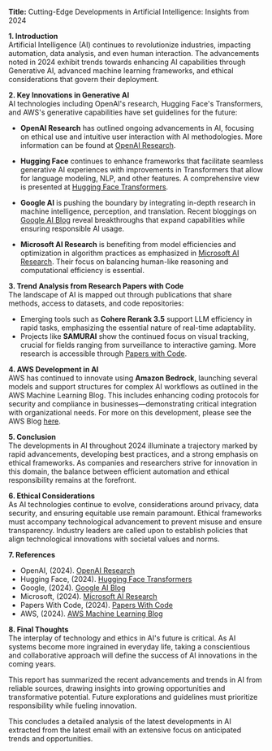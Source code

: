 **Title:** Cutting-Edge Developments in Artificial Intelligence: Insights from 2024

**1. Introduction**  
Artificial Intelligence (AI) continues to revolutionize industries, impacting automation, data analysis, and even human interaction. The advancements noted in 2024 exhibit trends towards enhancing AI capabilities through Generative AI, advanced machine learning frameworks, and ethical considerations that govern their deployment.

**2. Key Innovations in Generative AI**  
AI technologies including OpenAI's research, Hugging Face's Transformers, and AWS's generative capabilities have set guidelines for the future:

- **OpenAI Research** has outlined ongoing advancements in AI, focusing on ethical use and intuitive user interaction with AI methodologies. More information can be found at [OpenAI Research](https://openai.com/research).

- **Hugging Face** continues to enhance frameworks that facilitate seamless generative AI experiences with improvements in Transformers that allow for language modeling, NLP, and other features. A comprehensive view is presented at [Hugging Face Transformers](https://huggingface.co/transformers).

- **Google AI** is pushing the boundary by integrating in-depth research in machine intelligence, perception, and translation. Recent bloggings on [Google AI Blog](https://ai.googleblog.com/) reveal breakthroughs that expand capabilities while ensuring responsible AI usage.

- **Microsoft AI Research** is benefiting from model efficiencies and optimization in algorithm practices as emphasized in [Microsoft AI Research](https://www.microsoft.com/en-us/research/research-area/artificial-intelligence/). Their focus on balancing human-like reasoning and computational efficiency is essential.

**3. Trend Analysis from Research Papers with Code**  
The landscape of AI is mapped out through publications that share methods, access to datasets, and code repositories:
- Emerging tools such as **Cohere Rerank 3.5** support LLM efficiency in rapid tasks, emphasizing the essential nature of real-time adaptability.
- Projects like **SAMURAI** show the continued focus on visual tracking, crucial for fields ranging from surveillance to interactive gaming. More research is accessible through [Papers with Code](https://paperswithcode.com/).

**4. AWS Development in AI**  
AWS has continued to innovate using **Amazon Bedrock**, launching several models and support structures for complex AI workflows as outlined in the AWS Machine Learning Blog. This includes enhancing coding protocols for security and compliance in businesses—demonstrating critical integration with organizational needs. For more on this development, please see the AWS Blog [here](https://aws.amazon.com/blogs/machine-learning/).

**5. Conclusion**  
The developments in AI throughout 2024 illuminate a trajectory marked by rapid advancements, developing best practices, and a strong emphasis on ethical frameworks. As companies and researchers strive for innovation in this domain, the balance between efficient automation and ethical responsibility remains at the forefront.

**6. Ethical Considerations**  
As AI technologies continue to evolve, considerations around privacy, data security, and ensuring equitable use remain paramount. Ethical frameworks must accompany technological advancement to prevent misuse and ensure transparency. Industry leaders are called upon to establish policies that align technological innovations with societal values and norms.

**7. References**  
- OpenAI, (2024). [OpenAI Research](https://openai.com/research)
- Hugging Face, (2024). [Hugging Face Transformers](https://huggingface.co/transformers)
- Google, (2024). [Google AI Blog](https://ai.googleblog.com/)
- Microsoft, (2024). [Microsoft AI Research](https://www.microsoft.com/en-us/research/research-area/artificial-intelligence/)
- Papers With Code, (2024). [Papers With Code](https://paperswithcode.com/)
- AWS, (2024). [AWS Machine Learning Blog](https://aws.amazon.com/blogs/machine-learning/)

**8. Final Thoughts**  
The interplay of technology and ethics in AI's future is critical. As AI systems become more ingrained in everyday life, taking a conscientious and collaborative approach will define the success of AI innovations in the coming years.

This report has summarized the recent advancements and trends in AI from reliable sources, drawing insights into growing opportunities and transformative potential. Future explorations and guidelines must prioritize responsibility while fueling innovation.

This concludes a detailed analysis of the latest developments in AI extracted from the latest email with an extensive focus on anticipated trends and opportunities.